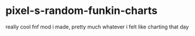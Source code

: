 # pixel-s-random-funkin-charts
really cool fnf mod i made, pretty much whatever i felt like charting that day
